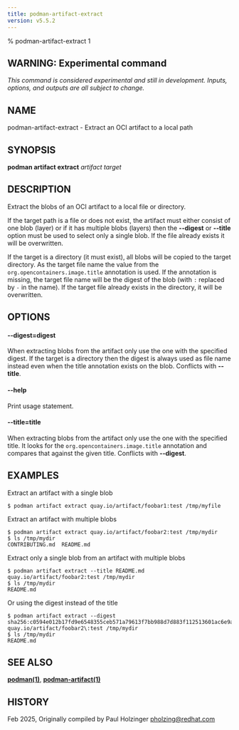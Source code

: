 ```yaml
---
title: podman-artifact-extract
version: v5.5.2
---
```


% podman-artifact-extract 1


## WARNING: Experimental command
*This command is considered experimental and still in development. Inputs, options, and outputs are all
subject to change.*

## NAME
podman\-artifact\-extract - Extract an OCI artifact to a local path

## SYNOPSIS
**podman artifact extract** *artifact* *target*

## DESCRIPTION

Extract the blobs of an OCI artifact to a local file or directory.

If the target path is a file or does not exist, the artifact must either consist
of one blob (layer) or if it has multiple blobs (layers) then the **--digest** or
**--title** option must be used to select only a single blob. If the file already
exists it will be overwritten.

If the target is a directory (it must exist), all blobs will be copied to the
target directory. As the target file name the value from the `org.opencontainers.image.title`
annotation is used. If the annotation is missing, the target file name will be the
digest of the blob (with `:` replaced by `-` in the name).
If the target file already exists in the directory, it will be overwritten.

## OPTIONS

#### **--digest**=**digest**

When extracting blobs from the artifact only use the one with the specified digest.
If the target is a directory then the digest is always used as file name instead even
when the title annotation exists on the blob.
Conflicts with **--title**.

#### **--help**

Print usage statement.

#### **--title**=**title**

When extracting blobs from the artifact only use the one with the specified title.
It looks for the `org.opencontainers.image.title` annotation and compares that
against the given title.
Conflicts with **--digest**.

## EXAMPLES

Extract an artifact with a single blob

```
$ podman artifact extract quay.io/artifact/foobar1:test /tmp/myfile
```

Extract an artifact with multiple blobs

```
$ podman artifact extract quay.io/artifact/foobar2:test /tmp/mydir
$ ls /tmp/mydir
CONTRIBUTING.md  README.md
```

Extract only a single blob from an artifact with multiple blobs

```
$ podman artifact extract --title README.md quay.io/artifact/foobar2:test /tmp/mydir
$ ls /tmp/mydir
README.md
```
Or using the digest instead of the title
```
$ podman artifact extract --digest sha256:c0594e012b17fd9e6548355ceb571a79613f7bb988d7d883f112513601ac6e9a quay.io/artifact/foobar2\:test /tmp/mydir
$ ls /tmp/mydir
README.md
```

## SEE ALSO
**[podman(1)](podman.1.md)**, **[podman-artifact(1)](podman-artifact.1.md)**

## HISTORY
Feb 2025, Originally compiled by Paul Holzinger <pholzing@redhat.com>
